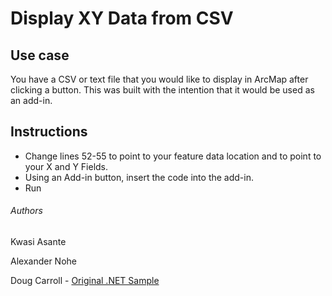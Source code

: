 # Display XY Data from CSV
## Use case
You have a CSV or text file that you would like to display in ArcMap after clicking a button.  This was built with the intention that it would be used as an add-in.
## Instructions
* Change lines 52-55 to point to your feature data location and to point to your X and Y Fields.
* Using an Add-in button, insert the code into the add-in.
* Run

###### Authors
Kwasi Asante

Alexander Nohe

Doug Carroll - [Original .NET Sample](https://github.com/Esri/developer-support/tree/master/arcobjects-net/display-XY-data-from-CSV)
